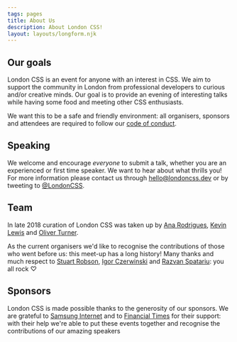 ```yaml
---
tags: pages
title: About Us
description: About London CSS!
layout: layouts/longform.njk 
---
```

## Our goals

London CSS is an event for anyone with an interest in CSS. We aim to support the community in London from professional developers to curious and/or creative minds. Our goal is to provide an evening of interesting talks while having some food and meeting other CSS enthusiasts.

We want this to be a safe and friendly environment: all organisers, sponsors and attendees are required to follow our [code of conduct](/code-of-conduct).

## Speaking

We welcome and encourage _everyone_ to submit a talk, whether you are an experienced or first time speaker. We want to hear about what thrills you! For more information please contact us through <hello@londoncss.dev> or by tweeting to [@LondonCSS](https://twitter.com/londoncss).

## Team

In late 2018 curation of London CSS was taken up by [Ana Rodrigues](https://twitter.com/ohhelloana), [Kevin Lewis](https://lws.io) and [Oliver Turner](https://twitter.com/oliverturner).

As the current organisers we'd like to recognise the contributions of those who went before us: this meet-up has a long history! Many thanks and much respect to [Stuart Robson](https://twitter.com/StuRobson), [Igor Czerwinski](https://twitter.com/igoratron) and [Razvan Spatariu](https://twitter.com/RazvanSpatariu): you all rock ♡

## Sponsors

London CSS is made possible thanks to the generosity of our sponsors. We are grateful to [Samsung Internet](https://samsunginter.net) and to [Financial Times](https://www.ft.com/) for their support: with their help we're able to put these events together and recognise the contributions of our amazing speakers
